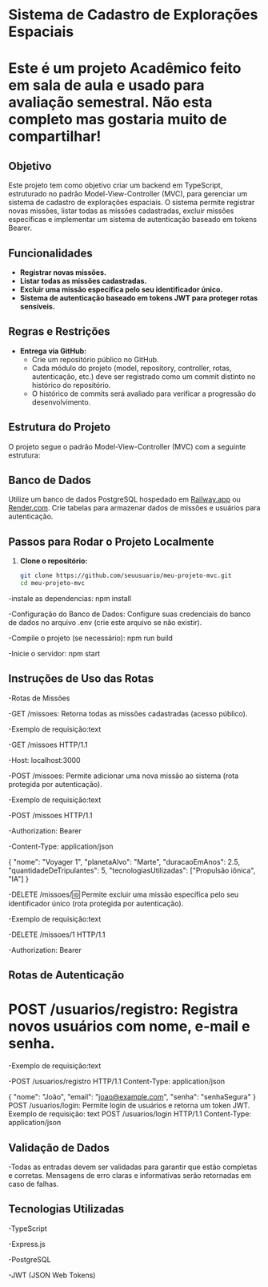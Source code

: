 # Sistema de Cadastro de Explorações Espaciais

# Este é um projeto Acadêmico feito em sala de aula e usado para avaliação semestral. Não esta completo mas gostaria muito de compartilhar!

## Objetivo

Este projeto tem como objetivo criar um backend em TypeScript, estruturado no padrão Model-View-Controller (MVC), para gerenciar um sistema de cadastro de explorações espaciais. O sistema permite registrar novas missões, listar todas as missões cadastradas, excluir missões específicas e implementar um sistema de autenticação baseado em tokens Bearer.

## Funcionalidades

- **Registrar novas missões.**
- **Listar todas as missões cadastradas.**
- **Excluir uma missão específica pelo seu identificador único.**
- **Sistema de autenticação baseado em tokens JWT para proteger rotas sensíveis.**

## Regras e Restrições

- **Entrega via GitHub:**
  - Crie um repositório público no GitHub.
  - Cada módulo do projeto (model, repository, controller, rotas, autenticação, etc.) deve ser registrado como um commit distinto no histórico do repositório.
  - O histórico de commits será avaliado para verificar a progressão do desenvolvimento.

## Estrutura do Projeto

O projeto segue o padrão Model-View-Controller (MVC) com a seguinte estrutura:


## Banco de Dados

Utilize um banco de dados PostgreSQL hospedado em [Railway.app](https://railway.app/) ou [Render.com](https://render.com/). Crie tabelas para armazenar dados de missões e usuários para autenticação.

## Passos para Rodar o Projeto Localmente

1. **Clone o repositório:**
   ```bash
   git clone https://github.com/seuusuario/meu-projeto-mvc.git
   cd meu-projeto-mvc
   
 -instale as dependencias: npm install
 
 -Configuração do Banco de Dados:
  Configure suas credenciais do banco de dados no arquivo .env (crie este arquivo se não existir).

  -Compile o projeto (se necessário):
   npm run build

   -Inicie o servidor:
    npm start

  ## Instruções de Uso das Rotas
    
-Rotas de Missões

-GET /missoes: Retorna todas as missões cadastradas (acesso público).

-Exemplo de requisição:text

-GET /missoes HTTP/1.1

-Host: localhost:3000

-POST /missoes: Permite adicionar uma nova missão ao sistema (rota protegida por autenticação).

-Exemplo de requisição:text

-POST /missoes HTTP/1.1

-Authorization: Bearer <token>

-Content-Type: application/json

{
  "nome": "Voyager 1",
  "planetaAlvo": "Marte",
  "duracaoEmAnos": 2.5,
  "quantidadeDeTripulantes": 5,
  "tecnologiasUtilizadas": ["Propulsão iônica", "IA"]
}

-DELETE /missoes/:id: Permite excluir uma missão específica pelo seu identificador único (rota protegida por autenticação).

-Exemplo de requisição:text

-DELETE /missoes/1 HTTP/1.1

-Authorization: Bearer <token>


## Rotas de Autenticação

# POST /usuarios/registro: Registra novos usuários com nome, e-mail e senha.

-Exemplo de requisição:text

-POST /usuarios/registro HTTP/1.1
Content-Type: application/json

{
  "nome": "João",
  "email": "joao@example.com",
  "senha": "senhaSegura"
}
POST /usuarios/login: Permite login de usuários e retorna um token JWT.
Exemplo de requisição:
text
POST /usuarios/login HTTP/1.1
Content-Type: application/json


## Validação de Dados
-Todas as entradas devem ser validadas para garantir que estão completas e corretas. Mensagens de erro claras e informativas serão retornadas em caso de falhas.


## Tecnologias Utilizadas

-TypeScript

-Express.js

-PostgreSQL

-JWT (JSON Web Tokens)



